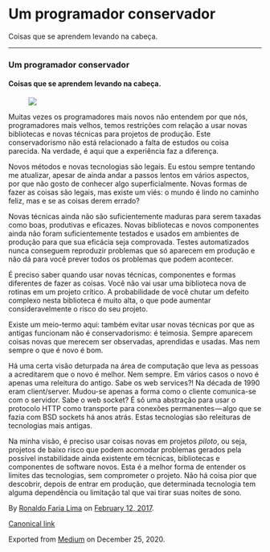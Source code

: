 Um programador conservador
==========================

Coisas que se aprendem levando na cabeça.

------------------------------------------------------------------------

### Um programador conservador

#### Coisas que se aprendem levando na cabeça.

<figure>
<img src="https://cdn-images-1.medium.com/max/800/1*cWoMi6Q51uAHkdsdz_exdA.jpeg" class="graf-image" />
</figure>Muitas vezes os programadores mais novos não entendem por que
nós, programadores mais velhos, temos restrições com relação a usar
novas bibliotecas e novas técnicas para projetos de produção. Este
conservadorismo não está relacionado a falta de estudos ou coisa
parecida. Na verdade, é aqui que a experiência faz a diferença.

Novos métodos e novas tecnologias são legais. Eu estou sempre tentando
me atualizar, apesar de ainda andar a passos lentos em vários aspectos,
por que não gosto de conhecer algo superficialmente. Novas formas de
fazer as coisas são legais, mas existe um viés: o mundo é lindo no
caminho feliz, mas e se as coisas derem errado?

Novas técnicas ainda não são suficientemente maduras para serem taxadas
como boas, produtivas e eficazes. Novas bibliotecas e novos componentes
ainda não foram suficientemente testados e usados em ambientes de
produção para que sua eficácia seja comprovada. Testes automatizados
nunca conseguem reproduzir problemas que só aparecem em produção e não
dá para você prever todos os problemas que podem acontecer.

É preciso saber quando usar novas técnicas, componentes e formas
diferentes de fazer as coisas. Você não vai usar uma biblioteca nova de
rotinas em um projeto crítico. A probabilidade de você chutar um defeito
complexo nesta biblioteca é muito alta, o que pode aumentar
consideravelmente o risco do seu projeto.

Existe um meio-termo aqui: também evitar usar novas técnicas por que as
antigas funcionam não é conservadorismo: é teimosia. Sempre aparecem
coisas novas que merecem ser observadas, aprendidas e usadas. Mas nem
sempre o que é novo é bom.

Há uma certa visão deturpada na área de computação que leva as pessoas a
acreditarem que o novo é melhor. Nem sempre. Em vários casos o novo é
apenas uma releitura do antigo. Sabe os web services?! Na década de 1990
eram client/server. Mudou-se apenas a forma como o cliente comunica-se
com o servidor. Sabe o web socket? É só uma abstração para usar o
protocolo HTTP como transporte para conexões permanentes — algo que se
fazia com BSD sockets há anos atrás. Estas tecnologias são releituras de
tecnologias mais antigas.

Na minha visão, é preciso usar coisas novas em projetos *piloto*, ou
seja, projetos de baixo risco que podem acomodar problemas gerados pela
possível instabilidade ainda existente em técnicas, bibliotecas e
componentes de software novos. Esta é a melhor forma de entender os
limites das tecnologias, sem comprometer o projeto. Não há coisa pior
que descobrir, depois de entrar em produção, que determinada tecnologia
tem alguma dependência ou limitação tal que vai tirar suas noites de
sono.

By
<a href="https://medium.com/@ronaldolima" class="p-author h-card">Ronaldo Faria Lima</a>
on [February 12, 2017](https://medium.com/p/c18ce7cb6361).

<a href="https://medium.com/@ronaldolima/um-programador-conservador-c18ce7cb6361" class="p-canonical">Canonical link</a>

Exported from [Medium](https://medium.com) on December 25, 2020.
